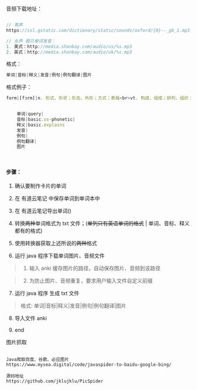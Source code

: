 音频下载地址：
```javascript

// 男声
https://ssl.gstatic.com/dictionary/static/sounds/oxford/{0}--_gb_1.mp3

// 女声 扇贝单词发音：
1. 美式：http://media.shanbay.com/audio/us/%s.mp3
2. 英式：http://media.shanbay.com/audio/uk/%s.mp3

```

格式：
```javascript
单词|音标|释义|发音|例句|例句翻译|图片
```

格式例子：
```javascript
form|[fɔrm]|n. 形式，形状；形态，外形；方式；表格<br>vt. 构成，组成；排列，组织；产生，塑造<br>vi. 形成，构成；排列<br>n. (Form)人名；(英)福姆；(法、德)福尔姆|[sound:dog.mp3]|i have a dog|我有一只狗|<img src="3dd762165aca4556a12d4e429920bde1.jpg">


    单词|query|
    音标|basic.us-phonetic|
    释义|basic.explains
    发音|
    例句|
    例句翻译|
    图片
    
    
```


#### 步骤：

1. 确认要制作卡片的单词

2. 在 有道云笔记 中保存单词到单词本中

3. 在 有道云笔记导出单词()

4. 转换~~两种~~单词格式为 txt 文件；(~~单列只有英语单词的格式~~ | 单词、音标、释义都有的格式)

5. 使用转换器获取上述所说的~~两种~~格式

6. 运行 java 程序下载单词图片、音频文件

 > 1. 输入 anki 缓存图片的路径，自动保存图片、音频到该路径
 
 > 2. 为防止图片、音频重复，要求用户输入文件自定义前缀


7. 运行 java 程序 生成 txt 文件

> 格式: 单词|音标|释义|发音|例句|例句翻译|图片
 
8. 导入文件 anki

9. end


图片抓取
```

Java爬取百度、谷歌、必应图片
https://www.mysea.digital/code/javaspider-to-baidu-google-bing/

源码地址
https://github.com/jklujklu/PicSpider
```